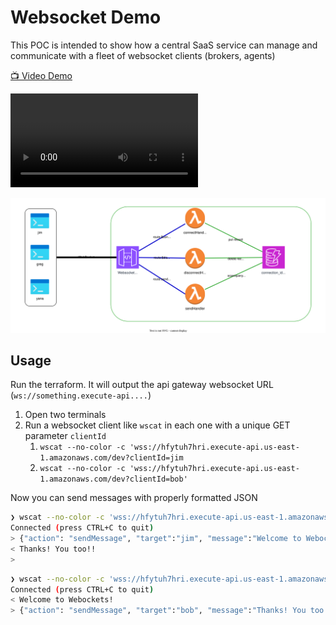 # Websocket Demo

This POC is intended to show how a central SaaS service can manage and
communicate with a fleet of websocket clients (brokers, agents)

[📺 Video Demo](websocket.mp4)

<video src="https://github.com/jimweller/lab-websocket/raw/refs/heads/main/websocket.mp4">📺 Video Demo</video>


![architecture](architecture.drawio.svg)


## Usage

Run the terraform. It will output the api gateway websocket URL (`ws://something.execute-api....`)

1. Open two terminals
2. Run a websocket client like `wscat` in each one with a unique GET parameter `clientId`
   1. `wscat --no-color -c 'wss://hfytuh7hri.execute-api.us-east-1.amazonaws.com/dev?clientId=jim`
   2. `wscat --no-color -c 'wss://hfytuh7hri.execute-api.us-east-1.amazonaws.com/dev?clientId=bob'`

Now you can send messages with properly formatted JSON

```bash
❯ wscat --no-color -c 'wss://hfytuh7hri.execute-api.us-east-1.amazonaws.com/dev?clientId=bob'
Connected (press CTRL+C to quit)
> {"action": "sendMessage", "target":"jim", "message":"Welcome to Webockets!"}
< Thanks! You too!!
>
```

```bash
❯ wscat --no-color -c 'wss://hfytuh7hri.execute-api.us-east-1.amazonaws.com/dev?clientId=jim'
Connected (press CTRL+C to quit)
< Welcome to Webockets!
> {"action": "sendMessage", "target":"bob", "message":"Thanks! You too!!"}
```